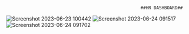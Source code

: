                                                        ##HR DASHBOARD##
![Screenshot 2023-06-23 100442](https://github.com/shrutiece/Power-Bi-Dashboard/assets/86507110/5acaf701-34ba-40fc-ab60-4b7e82730035)
![Screenshot 2023-06-24 091517](https://github.com/shrutiece/Power-Bi-Dashboard/assets/86507110/d195a51a-2c59-4816-8b93-1ee2f5bab8b8)
![Screenshot 2023-06-24 091702](https://github.com/shrutiece/Power-Bi-Dashboard/assets/86507110/57527dba-9f87-45d4-988a-d34d9385ea78)
